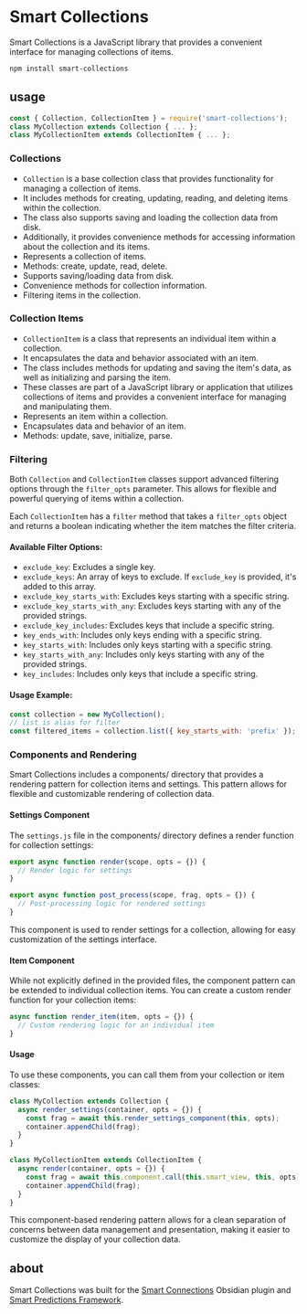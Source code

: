 # Smart Collections
Smart Collections is a JavaScript library that provides a convenient interface for managing collections of items.

```bash
npm install smart-collections
```

## usage

```javascript
const { Collection, CollectionItem } = require('smart-collections');
class MyCollection extends Collection { ... };
class MyCollectionItem extends CollectionItem { ... };
```

### Collections

- `Collection` is a base collection class that provides functionality for managing a collection of items.
- It includes methods for creating, updating, reading, and deleting items within the collection.
- The class also supports saving and loading the collection data from disk. 
- Additionally, it provides convenience methods for accessing information about the collection and its items.
- Represents a collection of items.
- Methods: create, update, read, delete.
- Supports saving/loading data from disk.
- Convenience methods for collection information.
- Filtering items in the collection.

### Collection Items

- `CollectionItem` is a class that represents an individual item within a collection.
- It encapsulates the data and behavior associated with an item.
- The class includes methods for updating and saving the item's data, as well as initializing and parsing the item.
- These classes are part of a JavaScript library or application that utilizes collections of items and provides a convenient interface for managing and manipulating them.
- Represents an item within a collection.
- Encapsulates data and behavior of an item.
- Methods: update, save, initialize, parse.

### Filtering

Both `Collection` and `CollectionItem` classes support advanced filtering options through the `filter_opts` parameter. This allows for flexible and powerful querying of items within a collection.

Each `CollectionItem` has a `filter` method that takes a `filter_opts` object and returns a boolean indicating whether the item matches the filter criteria.

#### Available Filter Options:

- `exclude_key`: Excludes a single key.
- `exclude_keys`: An array of keys to exclude. If `exclude_key` is provided, it's added to this array.
- `exclude_key_starts_with`: Excludes keys starting with a specific string.
- `exclude_key_starts_with_any`: Excludes keys starting with any of the provided strings.
- `exclude_key_includes`: Excludes keys that include a specific string.
- `key_ends_with`: Includes only keys ending with a specific string.
- `key_starts_with`: Includes only keys starting with a specific string.
- `key_starts_with_any`: Includes only keys starting with any of the provided strings.
- `key_includes`: Includes only keys that include a specific string.

#### Usage Example:
```javascript
const collection = new MyCollection();
// list is alias for filter
const filtered_items = collection.list({ key_starts_with: 'prefix' });
```

### Components and Rendering

Smart Collections includes a components/ directory that provides a rendering pattern for collection items and settings. This pattern allows for flexible and customizable rendering of collection data.

#### Settings Component

The `settings.js` file in the components/ directory defines a render function for collection settings:

```javascript
export async function render(scope, opts = {}) {
  // Render logic for settings
}

export async function post_process(scope, frag, opts = {}) {
  // Post-processing logic for rendered settings
}
```

This component is used to render settings for a collection, allowing for easy customization of the settings interface.

#### Item Component

While not explicitly defined in the provided files, the component pattern can be extended to individual collection items. You can create a custom render function for your collection items:

```javascript
async function render_item(item, opts = {}) {
  // Custom rendering logic for an individual item
}
```

#### Usage

To use these components, you can call them from your collection or item classes:

```javascript
class MyCollection extends Collection {
  async render_settings(container, opts = {}) {
    const frag = await this.render_settings_component(this, opts);
    container.appendChild(frag);
  }
}

class MyCollectionItem extends CollectionItem {
  async render(container, opts = {}) {
    const frag = await this.component.call(this.smart_view, this, opts);
    container.appendChild(frag);
  }
}
```

This component-based rendering pattern allows for a clean separation of concerns between data management and presentation, making it easier to customize the display of your collection data.

## about
Smart Collections was built for the [Smart Connections](https://smartconnections.app) Obsidian plugin and [Smart Predictions Framework](https://wfhbrian.com/).
